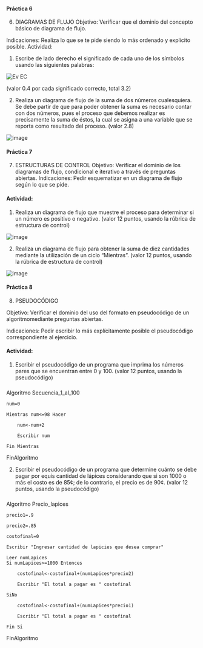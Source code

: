 #### Práctica 6
6. DIAGRAMAS DE FLUJO
Objetivo: Verificar que el dominio del concepto básico de diagrama de flujo.

Indicaciones: Realiza lo que se te pide siendo lo más ordenado y explícito posible.
Actividad:

  1. Escribe de lado derecho el significado de cada uno de los símbolos usando las
  siguientes palabras: 
  
 ![Ev EC](https://user-images.githubusercontent.com/85717673/161327524-7e4829c6-4173-4015-a1a1-6f9da1bb0273.png)
  
  (valor 0.4 por cada significado correcto, total 3.2)
  
   2. Realiza un diagrama de flujo de la suma de dos números cualesquiera. Se debe partir de que para poder obtener la suma es necesario contar con dos números, pues el
    proceso que debemos realizar es precisamente la suma de éstos, la cual se asigna a una variable que se reporta como resultado del proceso. (valor 2.8)
  
  ![image](https://user-images.githubusercontent.com/85717673/161329875-a22ee49b-09f6-40d2-900c-b957fbbd9e24.png)
    
 #### Práctica 7
7. ESTRUCTURAS DE CONTROL
Objetivo: Verificar el dominio de los diagramas de flujo, condicional e iterativo a través de preguntas abiertas.
Indicaciones: Pedir esquematizar en un diagrama de flujo según lo que se pide.
#### Actividad:
  1. Realiza un diagrama de flujo que muestre el proceso para determinar si un número es positivo o negativo. (valor 12 puntos, usando la rúbrica de estructura de control)

![image](https://user-images.githubusercontent.com/85717673/161331057-cdf29d18-96be-43af-a0d4-c31e98a9a6db.png)

  2. Realiza un diagrama de flujo para obtener la suma de diez cantidades mediante la utilización de un ciclo “Mientras”. (valor 12 puntos, usando la rúbrica de estructura de
control)

![image](https://user-images.githubusercontent.com/85717673/161333923-fdd65c66-9ede-4d95-989a-f71daf3d1043.png)

#### Práctica 8
8. PSEUDOCÓDIGO

Objetivo: Verificar el dominio del uso del formato en pseudocódigo de un algoritmomediante preguntas abiertas.

Indicaciones: Pedir escribir lo más explícitamente posible el pseudocódigo correspondiente al ejercicio.

#### Actividad:

  1. Escribir el pseudocódigo de un programa que imprima los números pares que se encuentran entre 0 y 100. (valor 12 puntos, usando la pseudocódigo)
  
  ###
  Algoritmo Secuencia_1_al_100
  
	num=0
  
	Mientras num<=98 Hacer
  
		num<-num+2 
    
		Escribir num
    
	Fin Mientras
  
 FinAlgoritmo
  

  2. Escribir el pseudocódigo de un programa que determine cuánto se debe pagar por equis cantidad de lápices considerando que si son 1000 o más el costo es de 85¢; de lo
contrario, el precio es de 90¢. (valor 12 puntos, usando la pseudocódigo)

###
Algoritmo Precio_lapices

	precio1=.9
	
	precio2=.85
	
	costofinal=0
	
	Escribir "Ingresar cantidad de lapicies que desea comprar"
	
	Leer numLapices
	Si numLapices>=1000 Entonces
	
		costofinal<-costofinal+(numLapices*precio2) 
		
		Escribir "El total a pagar es " costofinal
		
	SiNo
	
		costofinal<-costofinal+(numLapices*precio1)
		
		Escribir "El total a pagar es " costofinal
		
	Fin Si
	
FinAlgoritmo

